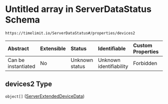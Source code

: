 # Untitled array in ServerDataStatus Schema

```txt
https://timelimit.io/ServerDataStatus#/properties/devices2
```



| Abstract            | Extensible | Status         | Identifiable            | Custom Properties | Additional Properties | Access Restrictions | Defined In                                                                            |
| :------------------ | :--------- | :------------- | :---------------------- | :---------------- | :-------------------- | :------------------ | :------------------------------------------------------------------------------------ |
| Can be instantiated | No         | Unknown status | Unknown identifiability | Forbidden         | Allowed               | none                | [ServerDataStatus.schema.json\*](ServerDataStatus.schema.json "open original schema") |

## devices2 Type

`object[]` ([ServerExtendedDeviceData](serverdatastatus-definitions-serverextendeddevicedata.md))
